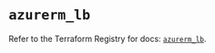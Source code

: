 # `azurerm_lb`

Refer to the Terraform Registry for docs: [`azurerm_lb`](https://registry.terraform.io/providers/hashicorp/azurerm/4.1.0/docs/resources/lb).
